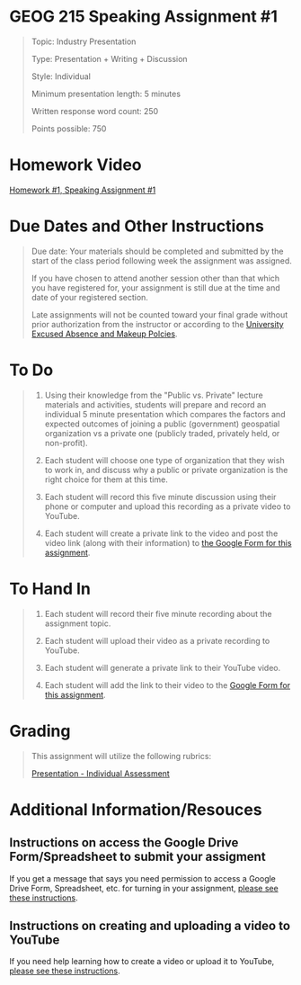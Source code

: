 # GEOG 215 Speaking Assignment #1

>Topic: Industry Presentation
>
>Type: Presentation + Writing + Discussion
>
>Style: Individual
>
>Minimum presentation length: 5 minutes
>
>Written response word count: 250
>
>Points possible: 750
>

# Homework Video
[Homework #1, Speaking Assignment #1](https://youtu.be/6sOh_9JPym4)

# Due Dates and Other Instructions
> Due date: Your materials should be completed and submitted by the start of the class period following week the assignment was assigned.
>
> If you have chosen to attend another session other than that which you have registered for, your assignment is still due at the time and date of your registered section.
>
> Late assignments will not be counted toward your final grade without prior authorization from the instructor or according to the [University Excused Absence and Makeup Polcies](https://student-rules.tamu.edu/rule07/).
>
  

# To Do
>
>1. Using their knowledge from the "Public vs. Private" lecture materials and activities, students will prepare and record an individual 5 minute presentation which compares the factors and expected outcomes of joining a public (government) geospatial organization vs a private one (publicly traded, privately held, or non-profit).
>
>2. Each student will choose one type of organization that they wish to work in, and discuss why a public or private organization is the right choice for them at this time.
>
>3. Each student will record this five minute discussion using their phone or computer and upload this recording as a private video to YouTube.
>
>4. Each student will create a private link to the video and post the video link (along with their information) to [the Google Form for this assignment](https://forms.gle/E5XKmT8tH4DUpBeE8).

# To Hand In
>
>1. Each student will record their five minute recording about the assignment topic.
>
>2. Each student will upload their video as a private recording to YouTube.
>
>3. Each student will generate a private link to their YouTube video.
>
>4. Each student will add the link to their video to the [Google Form  for this assignment](https://forms.gle/E5XKmT8tH4DUpBeE8).


# Grading
>
> This assignment will utilize the following rubrics:
>
>[Presentation - Individual Assessment](../rubrics/individualpresentation.md)
>

# Additional Information/Resouces

## Instructions on access the Google Drive Form/Spreadsheet to submit your assigment

If you get a message that says you need permission to access a Google Drive Form, Spreadsheet, etc. for turning in your assignment, [please see these instructions](https://github.tamu.edu/TAMU-GEOG-215-GeospatialCornerstone/GEOG-215-GeospatialCornerstone/blob/master/HowTos/accessingGoogleDriveForms.md).


## Instructions on creating and uploading a video to YouTube

If you need help learning how to create a video or upload it to YouTube, [please see these instructions](https://github.tamu.edu/TAMU-GEOG-215-GeospatialCornerstone/GEOG-215-GeospatialCornerstone/blob/master/HowTos/recordAVideo.md).
